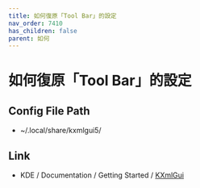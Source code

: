 ```yaml
---
title: 如何復原「Tool Bar」的設定
nav_order: 7410
has_children: false
parent: 如何
---
```



# 如何復原「Tool Bar」的設定


## Config File Path

* ~/.local/share/kxmlgui5/


## Link

* KDE / Documentation / Getting Started / [KXmlGui](https://develop.kde.org/docs/getting-started/kxmlgui/)


